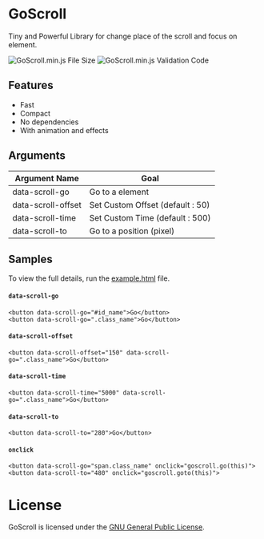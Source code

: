 # GoScroll
Tiny and Powerful Library for change place of the scroll and focus on element.

![GoScroll.min.js File Size](https://img.shields.io/badge/Compressed%20Size-1.4%20KB-blue.svg) ![GoScroll.min.js Validation Code](https://img.shields.io/badge/Validation%20Code-No%20Error-green.svg)


## Features 

  - Fast
  - Compact
  - No dependencies
  - With animation and effects


## Arguments 

| Argument Name  | Goal |
| ------------- | ------------- | 
| data-scroll-go  	| Go to a element  |     
| data-scroll-offset  | Set Custom Offset (default : 50)  |
| data-scroll-time  | Set Custom Time (default : 500)  |           
| data-scroll-to  | Go to a position (pixel)  |    


## Samples

To view the full details, run the [example.html](https://github.com/BaseMax/GoScroll/blob/master/example.html) file.

#### `data-scroll-go`
```
<button data-scroll-go="#id_name">Go</button>
<button data-scroll-go=".class_name">Go</button>
```
#### `data-scroll-offset`
```
<button data-scroll-offset="150" data-scroll-go=".class_name">Go</button>
```
#### `data-scroll-time`
```
<button data-scroll-time="5000" data-scroll-go=".class_name">Go</button>
```
#### `data-scroll-to`
```
<button data-scroll-to="280">Go</button>
```
#### `onclick`
```
<button data-scroll-go="span.class_name" onclick="goscroll.go(this)">
<button data-scroll-to="480" onclick="goscroll.goto(this)">
```


# License

GoScroll is licensed under the [GNU General Public License](https://github.com/BaseMax/GoScroll/blob/master/LICENSE).
